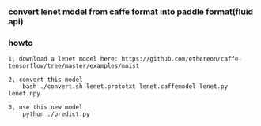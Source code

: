 ### convert lenet model from caffe format into paddle format(fluid api)

### howto
    1, download a lenet model here: https://github.com/ethereon/caffe-tensorflow/tree/master/examples/mnist

    2, convert this model
        bash ./convert.sh lenet.prototxt lenet.caffemodel lenet.py lenet.npy

    3, use this new model
        python ./predict.py
